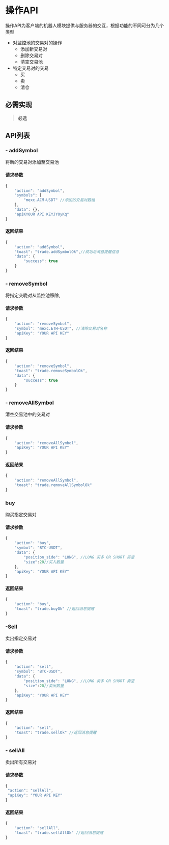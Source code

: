 # 操作API

操作API为客户端的机器人模块提供与服务器的交互，根据功能的不同可分为几个类型

- 对监控池的交易对的操作
  - 添加新交易对
  - 删除交易对
  - 清空交易池
- 特定交易对的交易
  - 买
  - 卖
  - 清仓

## 必需实现

> **必选**

## API列表

### -  addSymbol

将新的交易对添加至交易池

#### 请求参数

```javascript
{
    "action": "addSymbol",
    "symbols": [
        "mexc.ACM-USDT" //添加的交易对数组
    ],
    "data": {},
    "apiKYOUR API KEYJYOyKq"
}
```

#### 返回结果

```javascript
{
    "action": "addSymbol",
    "toast": "trade.addSymbolOk",//成功后消息提醒信息
    "data": {
        "success": true
    }
}
```

### - removeSymbol

将指定交晚对从监控池移除,

#### 请求参数

```javascript
{
    "action": "removeSymbol",
    "symbol": "mexc.ETH-USDT", //清除交易对名称
    "apiKey": "YOUR API KEY"
}
```

#### 返回结果

```javascript
{
    "action": "removeSymbol",
    "toast": "trade.removeSymbolOk",
    "data": {
        "success": true
    }
}
```

### - removeAllSymbol

清空交易池中的交易对

#### 请求参数

```javascript
{
    "action": "removeAllSymbol",
    "apiKey": "YOUR API KEY"
}
```

#### 返回结果

```javascript
{
    "action": "removeAllSymbol",
    "toast": "trade.removeAllSymbolOk"
}
```

### buy

购买指定交易对

#### 请求参数

```javascript
{
    "action": "buy",
    "symbol": "BTC-USDT",
    "data": {
        "position_side": "LONG", //LONG 买多 OR SHORT 买空
        "size":20//买入数量
    },
    "apiKey": "YOUR API KEY"
}
```

#### 返回结果

```javascript
{
    "action": "buy",
    "toast": "trade.buyOk" //返回消息提醒
}
```

### -Sell

卖出指定交易对

#### 请求参数

```javascript
{
    "action": "sell",
    "symbol": "BTC-USDT",
    "data": {
        "position_side": "LONG", //LONG 卖多 OR SHORT 卖空
        "size":20//卖出数量
    },
    "apiKey": "YOUR API KEY"
}
```

#### 返回结果

```javascript
{
    "action": "sell",
    "toast": "trade.sellOk" //返回消息提醒
}
```

### - sellAll

卖出所有交易对

#### 请求参数

```javascript
{
 "action": "sellAll",
 "apiKey": "YOUR API KEY"
}
```

#### 返回结果

```javascript
{
    "action": "sellAll",
    "toast": "trade.sellAllOk" //返回消息提醒
}
```
